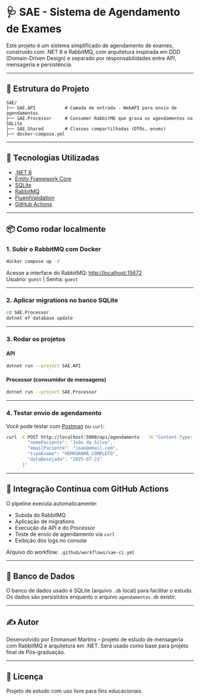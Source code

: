 # 🩺 SAE - Sistema de Agendamento de Exames

Este projeto é um sistema simplificado de agendamento de exames, construído com .NET 8 e RabbitMQ, com arquitetura inspirada em DDD (Domain-Driven Design) e separado por responsabilidades entre API, mensageria e persistência.

---

## 🧱 Estrutura do Projeto

```
SAE/
├── SAE.API           # Camada de entrada - WebAPI para envio de agendamentos
├── SAE.Processor     # Consumer RabbitMQ que grava os agendamentos no SQLite
├── SAE.Shared        # Classes compartilhadas (DTOs, enums)
├── docker-compose.yml
```

---

## 🚀 Tecnologias Utilizadas

- [.NET 8](https://dotnet.microsoft.com/)
- [Entity Framework Core](https://learn.microsoft.com/ef/core/)
- [SQLite](https://www.sqlite.org/)
- [RabbitMQ](https://www.rabbitmq.com/)
- [FluentValidation](https://docs.fluentvalidation.net/)
- [GitHub Actions](https://github.com/features/actions)

---

## 📦 Como rodar localmente

### 1. Subir o RabbitMQ com Docker

```bash
docker compose up -d
```

Acesse a interface do RabbitMQ: [http://localhost:15672](http://localhost:15672)  
Usuário: `guest` | Senha: `guest`

---

### 2. Aplicar migrations no banco SQLite

```bash
cd SAE.Processor
dotnet ef database update
```

---

### 3. Rodar os projetos

#### API

```bash
dotnet run --project SAE.API
```

#### Processor (consumidor de mensagens)

```bash
dotnet run --project SAE.Processor
```

---

### 4. Testar envio de agendamento

Você pode testar com [Postman](https://www.postman.com/) ou `curl`:

```bash
curl -X POST http://localhost:5000/api/agendamento   -H "Content-Type: application/json"   -d '{
        "nomePaciente": "João da Silva",
        "emailPaciente": "joao@email.com",
        "tipoExame": "HEMOGRAMA_COMPLETO",
        "dataDesejada": "2025-07-21"
      }'
```

---

## 🤖 Integração Contínua com GitHub Actions

O pipeline executa automaticamente:

- Subida do RabbitMQ
- Aplicação de migrations
- Execução da API e do Processor
- Teste de envio de agendamento via `curl`
- Exibição dos logs no console

Arquivo do workflow: `.github/workflows/sae-ci.yml`

---

## 📂 Banco de Dados

O banco de dados usado é SQLite (arquivo `.db` local) para facilitar o estudo. Os dados são persistidos enquanto o arquivo `agendamentos.db` existir.

---

## ✍️ Autor

Desenvolvido por Emmanuel Martins – projeto de estudo de mensageria com RabbitMQ e arquitetura em .NET. Será usado como base para projeto final de Pós-graduação. 

---

## 📜 Licença

Projeto de estudo com uso livre para fins educacionais.
